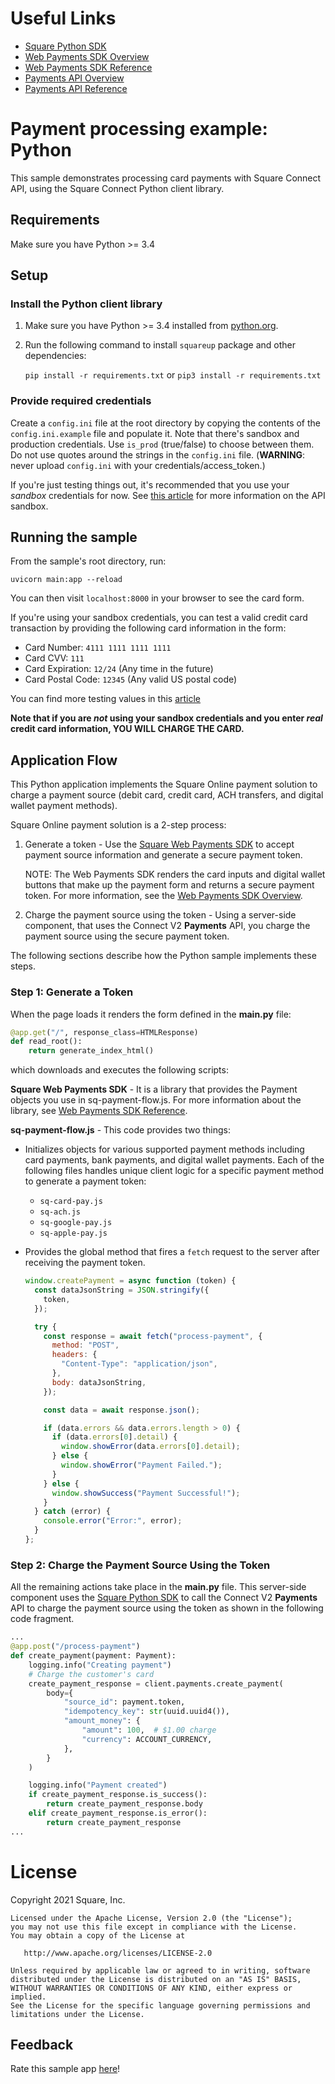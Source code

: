 # Useful Links

- [Square Python SDK](https://developer.squareup.com/docs/sdks/python)
- [Web Payments SDK Overview](https://developer.squareup.com/docs/web-payments/overview)
- [Web Payments SDK Reference](https://developer.squareup.com/reference/sdks/web/payments)
- [Payments API Overview](https://developer.squareup.com/docs/payments)
- [Payments API Reference](https://developer.squareup.com/reference/square/payments-api)

# Payment processing example: Python

This sample demonstrates processing card payments with Square Connect API, using the Square Connect Python client library.

## Requirements

Make sure you have Python >= 3.4

## Setup

### Install the Python client library

1. Make sure you have Python >= 3.4 installed from [python.org](https://www.python.org/).

2. Run the following command to install `squareup` package and other dependencies:

   `pip install -r requirements.txt` or `pip3 install -r requirements.txt`

### Provide required credentials

Create a `config.ini` file at the root directory by copying the contents of the `config.ini.example` file and populate it. Note that there's sandbox and production credentials. Use `is_prod` (true/false) to choose between them.
Do not use quotes around the strings in the `config.ini` file.
(**WARNING**: never upload `config.ini` with your credentials/access_token.)

If you're just testing things out, it's recommended that you use your _sandbox_ credentials for now. See
[this article](https://developer.squareup.com/docs/testing/sandbox)
for more information on the API sandbox.

## Running the sample

From the sample's root directory, run:

    uvicorn main:app --reload

You can then visit `localhost:8000` in your browser to see the card form.

If you're using your sandbox credentials, you can test a valid credit card
transaction by providing the following card information in the form:

- Card Number: `4111 1111 1111 1111`
- Card CVV: `111`
- Card Expiration: `12/24` (Any time in the future)
- Card Postal Code: `12345` (Any valid US postal code)

You can find more testing values in this [article](https://developer.squareup.com/docs/testing/test-values)

**Note that if you are _not_ using your sandbox credentials and you enter _real_ credit card information, YOU WILL CHARGE THE CARD.**

## Application Flow

This Python application implements the Square Online payment solution to charge a payment source (debit card, credit card, ACH transfers, and digital wallet payment methods).

Square Online payment solution is a 2-step process:

1. Generate a token - Use the [Square Web Payments SDK](https://developer.squareup.com/reference/sdks/web/payments) to accept payment source information and generate a secure payment token.

   NOTE: The Web Payments SDK renders the card inputs and digital wallet buttons that make up the payment form and returns a secure payment token. For more information, see the [Web Payments SDK Overview](https://developer.squareup.com/docs/web-payments/overview).

2. Charge the payment source using the token - Using a server-side component, that uses the Connect V2 **Payments** API, you charge the payment source using the secure payment token.

The following sections describe how the Python sample implements these steps.

### Step 1: Generate a Token

When the page loads it renders the form defined in the **main.py** file:

```python
@app.get("/", response_class=HTMLResponse)
def read_root():
    return generate_index_html()
```

which downloads and executes the following scripts:

**Square Web Payments SDK** - It is a library that provides the Payment objects you use in sq-payment-flow.js. For more information about the library, see [Web Payments SDK Reference](https://developer.squareup.com/reference/sdks/web/payments).

**sq-payment-flow.js** - This code provides two things:

- Initializes objects for various supported payment methods including card payments, bank payments, and digital wallet payments. Each of the following files handles unique client logic for a specific payment method to generate a payment token:

  - `sq-card-pay.js`
  - `sq-ach.js`
  - `sq-google-pay.js`
  - `sq-apple-pay.js`

- Provides the global method that fires a `fetch` request to the server after receiving the payment token.

  ```javascript
  window.createPayment = async function (token) {
    const dataJsonString = JSON.stringify({
      token,
    });

    try {
      const response = await fetch("process-payment", {
        method: "POST",
        headers: {
          "Content-Type": "application/json",
        },
        body: dataJsonString,
      });

      const data = await response.json();

      if (data.errors && data.errors.length > 0) {
        if (data.errors[0].detail) {
          window.showError(data.errors[0].detail);
        } else {
          window.showError("Payment Failed.");
        }
      } else {
        window.showSuccess("Payment Successful!");
      }
    } catch (error) {
      console.error("Error:", error);
    }
  };
  ```

### Step 2: Charge the Payment Source Using the Token

All the remaining actions take place in the **main.py** file. This server-side component uses the [Square Python SDK](https://developer.squareup.com/docs/sdks/python) to call the Connect V2 **Payments** API to charge the payment source using the token as shown in the following code fragment.

```python
...
@app.post("/process-payment")
def create_payment(payment: Payment):
    logging.info("Creating payment")
    # Charge the customer's card
    create_payment_response = client.payments.create_payment(
        body={
            "source_id": payment.token,
            "idempotency_key": str(uuid.uuid4()),
            "amount_money": {
                "amount": 100,  # $1.00 charge
                "currency": ACCOUNT_CURRENCY,
            },
        }
    )

    logging.info("Payment created")
    if create_payment_response.is_success():
        return create_payment_response.body
    elif create_payment_response.is_error():
        return create_payment_response
...
```

# License

Copyright 2021 Square, Inc.
​

```
Licensed under the Apache License, Version 2.0 (the "License");
you may not use this file except in compliance with the License.
You may obtain a copy of the License at
​
   http://www.apache.org/licenses/LICENSE-2.0
​
Unless required by applicable law or agreed to in writing, software
distributed under the License is distributed on an "AS IS" BASIS,
WITHOUT WARRANTIES OR CONDITIONS OF ANY KIND, either express or implied.
See the License for the specific language governing permissions and
limitations under the License.
```

## Feedback

Rate this sample app [here](https://delighted.com/t/Z1xmKSqy)!